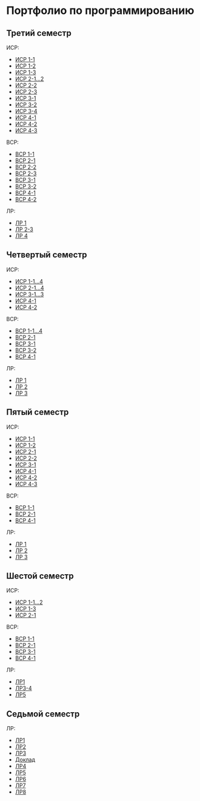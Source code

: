 # Портфолио по программированию

## Третий семестр 
ИСР:
* [ИСР 1-1](sem3/1/ИСР/task1.docx)
* [ИСР 1-2](sem3/1/ИСР/task2.py)
* [ИСР 1-3](sem3/1/ИСР/task3.py)
* [ИСР 2-1...2](sem3/2/ИСР/task1-2.py)
* [ИСР 2-2](sem3/2/ИСР/task3.py)
* [ИСР 2-3](sem3/2/ИСР/task4.py)
* [ИСР 3-1](sem3/3/ИСР/task1.pdf)
* [ИСР 3-2](sem3/3/ИСР/task2.py)
* [ИСР 3-4](sem3/3/ИСР/task4.py)
* [ИСР 4-1](sem3/4/ИСР/task1)
* [ИСР 4-2](sem3/4/ИСР/task2)
* [ИСР 4-3](sem3/4/ИСР/task3)


ВСР:
* [ВСР 1-1](sem3/1/ВСР/task1.pdf)
* [ВСР 2-1](sem3/2/ВСР/task1.pdf)
* [ВСР 2-2](sem3/2/ВСР/task2.py)
* [ВСР 2-3](sem3/2/ВСР/task3.py)
* [ВСР 3-1](sem3/3/ВСР/task1.py)
* [ВСР 3-2](sem3/3/ВСР/task2.py)
* [ВСР 4-1](sem3/4/ВСР/task2)
* [ВСР 4-2](sem3/4/ВСР/task1.pdf)


ЛР:
* [ЛР 1](sem3/ЛР/ЛР1/simplescript.py)
* [ЛР 2-3](sem3/ЛР/ЛР2-3/main.py)
* [ЛР 4](sem3/ЛР/ЛР4/json_parser/main.py)


## Четвертый семестр
ИСР:
* [ИСР 1-1...4](sem4/1/ИСР/task1-4)
* [ИСР 2-1...4](sem4/2/ИСР/task1-4.py)
* [ИСР 3-1...3](sem4/3/ИСР/task1-3.py)
* [ИСР 4-1](sem4/4/ИСР/task1.py)
* [ИСР 4-2](sem4/4/ИСР/task2.py)

ВСР:
* [ВСР 1-1...4](sem4/1/ВСР/task1)
* [ВСР 2-1](sem4/2/ВСР/task1.py)
* [ВСР 3-1](sem4/3/ВСР/task1)
* [ВСР 3-2](sem4/3/ВСР/task2)
* [ВСР 4-1](sem4/4/ВСР/main.py)

ЛР:
* [ЛР 1](sem4/ЛР/ЛР1)
* [ЛР 2](sem4/ЛР/ЛР2/sql)
* [ЛР 3](sem4/ЛР/ЛР3)

## Пятый семестр
ИСР:
* [ИСР 1-1](sem5/1/ИСР/task1.ipynb)
* [ИСР 1-2](sem5/1/ИСР/task2)
* [ИСР 2-1](sem5/2/ИСР/task1.py)
* [ИСР 2-2](sem5/2/ИСР/task2.py)
* [ИСР 3-1](sem5/3/ИСР/task1.py)
* [ИСР 4-1](sem5/4/ИСР/task1.py)
* [ИСР 4-2](sem5/4/ИСР/task2.py)
* [ИСР 4-3](sem5/4/ИСР/task3.py)

ВСР:
* [ВСР 1-1](sem5/1/ВСР/task1.py)
* [ВСР 2-1](sem5/2/ВСР/task1.py)
* [ВСР 4-1](sem5/4/ВСР/task1.py)

ЛР:
* [ЛР 1](sem5/ЛР/ЛР1_Requests)
* [ЛР 2](sem5/ЛР/ЛР2_Удаленный_импорт)
* [ЛР 3](sem5/ЛР/ЛР3_Чат)

## Шестой семестр
ИСР:
* [ИСР 1-1...2](sem6/1/ИСР/task1-2.py)
* [ИСР 1-3](sem6/1/ИСР/task3.py)
* [ИСР 2-1](sem6/2/ИСР/task1.py)

ВСР:
* [ВСР 1-1](sem6/1/ВСР/task1.py)
* [ВСР 2-1](sem6/2/ВСР/task1/task.py)
* [ВСР 3-1](sem6/3/ВСР/task1)
* [ВСР 4-1](sem6/4/ВСР/task1)

ЛР:
* [ЛР1](sem6/Лабораторные_работы/ЛР1-2/LR)
* [ЛР3-4](sem6/Лабораторные_работы/ЛР3-4/main.py)
* [ЛР5](https://colab.research.google.com/drive/1q3dNuVBNwP-0HYgsty19t-L9n_OYOtAx?usp=sharing)

## Седьмой семестр

ЛР:
* [ЛР1](https://replit.com/@DenisNyukhalov/sem7-task1#main.py)
* [ЛР2](https://hub.docker.com/r/denisnyux/prog-lr1)
* [ЛР3](sem7/lr3)
* [Доклад](https://github.com/DenisNyux/ci-proj)
* [ЛР4](https://github.com/DenisNyux/flask_react)
* [ЛР5](https://replit.com/@DenisNyukhalov/LR5-sem7#main.py)
* [ЛР6](https://replit.com/@DenisNyukhalov/LR6-sem7#main.py)
* [ЛР7](sem7/sitelr)
* [ЛР8](https://github.com/DenisNyux/django-sample/tree/main/docker/sitelr)



